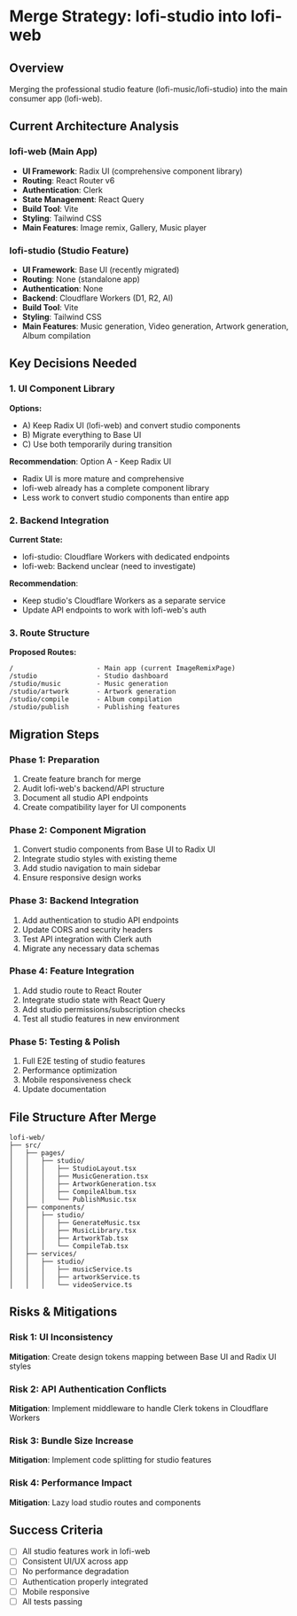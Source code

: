 # Merge Strategy: lofi-studio into lofi-web

## Overview
Merging the professional studio feature (lofi-music/lofi-studio) into the main consumer app (lofi-web).

## Current Architecture Analysis

### lofi-web (Main App)
- **UI Framework**: Radix UI (comprehensive component library)
- **Routing**: React Router v6
- **Authentication**: Clerk
- **State Management**: React Query
- **Build Tool**: Vite
- **Styling**: Tailwind CSS
- **Main Features**: Image remix, Gallery, Music player

### lofi-studio (Studio Feature)
- **UI Framework**: Base UI (recently migrated)
- **Routing**: None (standalone app)
- **Authentication**: None
- **Backend**: Cloudflare Workers (D1, R2, AI)
- **Build Tool**: Vite
- **Styling**: Tailwind CSS
- **Main Features**: Music generation, Video generation, Artwork generation, Album compilation

## Key Decisions Needed

### 1. UI Component Library
**Options:**
- A) Keep Radix UI (lofi-web) and convert studio components
- B) Migrate everything to Base UI
- C) Use both temporarily during transition

**Recommendation**: Option A - Keep Radix UI
- Radix UI is more mature and comprehensive
- lofi-web already has a complete component library
- Less work to convert studio components than entire app

### 2. Backend Integration
**Current State:**
- lofi-studio: Cloudflare Workers with dedicated endpoints
- lofi-web: Backend unclear (need to investigate)

**Recommendation**: 
- Keep studio's Cloudflare Workers as a separate service
- Update API endpoints to work with lofi-web's auth

### 3. Route Structure
**Proposed Routes:**
```
/                     - Main app (current ImageRemixPage)
/studio               - Studio dashboard
/studio/music         - Music generation
/studio/artwork       - Artwork generation  
/studio/compile       - Album compilation
/studio/publish       - Publishing features
```

## Migration Steps

### Phase 1: Preparation
1. Create feature branch for merge
2. Audit lofi-web's backend/API structure
3. Document all studio API endpoints
4. Create compatibility layer for UI components

### Phase 2: Component Migration
1. Convert studio components from Base UI to Radix UI
2. Integrate studio styles with existing theme
3. Add studio navigation to main sidebar
4. Ensure responsive design works

### Phase 3: Backend Integration
1. Add authentication to studio API endpoints
2. Update CORS and security headers
3. Test API integration with Clerk auth
4. Migrate any necessary data schemas

### Phase 4: Feature Integration
1. Add studio route to React Router
2. Integrate studio state with React Query
3. Add studio permissions/subscription checks
4. Test all studio features in new environment

### Phase 5: Testing & Polish
1. Full E2E testing of studio features
2. Performance optimization
3. Mobile responsiveness check
4. Update documentation

## File Structure After Merge
```
lofi-web/
├── src/
│   ├── pages/
│   │   ├── studio/
│   │   │   ├── StudioLayout.tsx
│   │   │   ├── MusicGeneration.tsx
│   │   │   ├── ArtworkGeneration.tsx
│   │   │   ├── CompileAlbum.tsx
│   │   │   └── PublishMusic.tsx
│   ├── components/
│   │   ├── studio/
│   │   │   ├── GenerateMusic.tsx
│   │   │   ├── MusicLibrary.tsx
│   │   │   ├── ArtworkTab.tsx
│   │   │   └── CompileTab.tsx
│   ├── services/
│   │   ├── studio/
│   │   │   ├── musicService.ts
│   │   │   ├── artworkService.ts
│   │   │   └── videoService.ts
```

## Risks & Mitigations

### Risk 1: UI Inconsistency
**Mitigation**: Create design tokens mapping between Base UI and Radix UI styles

### Risk 2: API Authentication Conflicts
**Mitigation**: Implement middleware to handle Clerk tokens in Cloudflare Workers

### Risk 3: Bundle Size Increase
**Mitigation**: Implement code splitting for studio features

### Risk 4: Performance Impact
**Mitigation**: Lazy load studio routes and components

## Success Criteria
- [ ] All studio features work in lofi-web
- [ ] Consistent UI/UX across app
- [ ] No performance degradation
- [ ] Authentication properly integrated
- [ ] Mobile responsive
- [ ] All tests passing